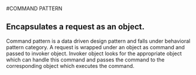 #COMMAND PATTERN

## Encapsulates a request as an object.

Command pattern is a data driven design pattern and falls under behavioral pattern category. 
A request is wrapped under an object as command and passed to invoker object. 
Invoker object looks for the appropriate object which can handle this command and passes the command to the corresponding object which executes the command.

